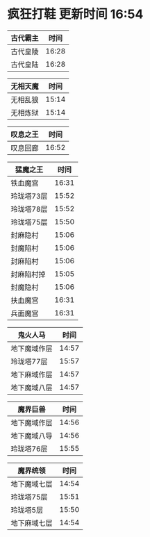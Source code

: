 # 疯狂打鞋 更新时间 16:54

| 古代霸主   | 时间    |
|--------|-------|
| 古代皇陵 | 16:28 |
| 古代皇陆 | 16:28 |

| 无相天魔   | 时间    |
|--------|-------|
| 无相乱狼 | 15:14 |
| 无相炼狱 | 15:14 |

| 叹息之王   | 时间    |
|--------|-------|
| 叹息回廊 | 16:52 |

| 猛魔之王   | 时间    |
|--------|-------|
| 铁血魔宫 | 16:31 |
| 玲珑塔73层 | 15:52 |
| 玲珑塔78层 | 15:52 |
| 玲珑塔75层 | 15:50 |
| 封麻隐村 | 15:06 |
| 封魔陷村 | 15:06 |
| 封麻陷村 | 15:06 |
| 封麻陷村掉 | 15:05 |
| 封魔隐村 | 15:06 |
| 扶血魔宫 | 16:31 |
| 兵面魔宫 | 16:31 |

| 鬼火人马   | 时间    |
|--------|-------|
| 地下魔域作层 | 14:57 |
| 玲珑塔77层 | 15:57 |
| 地下麻域作层 | 14:57 |
| 地下魔域八层 | 14:57 |

| 魔界巨兽   | 时间    |
|--------|-------|
| 地下魔域作层 | 14:56 |
| 地下魔域八导 | 14:56 |
| 玲珑塔76层 | 15:55 |

| 魔界统领   | 时间    |
|--------|-------|
| 地下魔域七层 | 14:54 |
| 玲珑塔75层 | 15:51 |
| 玲珑塔5层 | 15:50 |
| 地下麻域七层 | 14:54 |